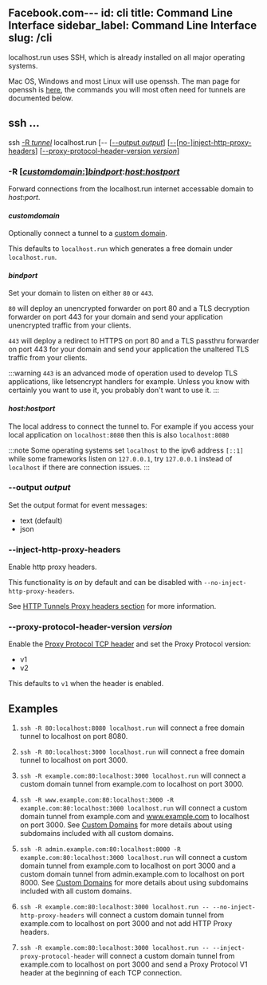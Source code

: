 Facebook.com---
id: cli
title: Command Line Interface
sidebar_label: Command Line Interface
slug: /cli
---


localhost.run uses SSH, which is already installed on all major operating systems.

Mac OS, Windows and most Linux will use openssh. The man page for openssh is [here](https://man.openbsd.org/ssh), the commands you will most often need for tunnels are documented below.

## ssh ...

ssh [-R _tunnel_](#-r-customdomainbindporthosthostport) localhost.run [-- [[--output _output_](#--output-output)] [[--[no-]inject-http-proxy-headers](#--inject-http-proxy-headers)] [[--proxy-protocol-header-version _version_](#--proxy-protocol-header-version-version)]

### -R [[_customdomain_:]](#customdomain)[_bindport_](#bindport):[_host_:_hostport_](#hosthostport)

Forward connections from the localhost.run internet accessable domain to _host_:_port_.

#### _customdomain_

Optionally connect a tunnel to a [custom domain](custom-domains.md).

This defaults to `localhost.run` which generates a free domain under `localhost.run`.

#### _bindport_

Set your domain to listen on either `80` or `443`.

`80` will deploy an unencrypted forwarder on port 80 and a TLS decryption forwarder on port 443 for your domain and send your application unencrypted traffic from your clients.

`443` will deploy a redirect to HTTPS on port 80 and a TLS passthru forwarder on port 443 for your domain and send your application the unaltered TLS traffic from your clients.

:::warning
`443` is an advanced mode of operation used to develop TLS applications, like letsencrypt handlers for example. Unless you know with certainly you want to use it, you probably don't want to use it.
:::

#### _host_:_hostport_

The local address to connect the tunnel to. For example if you access your local application on `localhost:8080` then this is also `localhost:8080`

:::note
Some operating systems set `localhost` to the ipv6 address `[::1]` while some frameworks listen on `127.0.0.1`, try `127.0.0.1` instead of `localhost` if there are connection issues.
:::

### --output _output_

Set the output format for event messages:

* text (default)
* json

### --inject-http-proxy-headers

Enable http proxy headers.

This functionality is *on* by default and can be disabled with `--no-inject-http-proxy-headers`.

See [HTTP Tunnels Proxy headers section](http-tunnels#proxy_headers) for more information.

### --proxy-protocol-header-version _version_

Enable the [Proxy Protocol TCP header](https://www.haproxy.org/download/1.8/doc/proxy-protocol.txt) and set the Proxy Protocol version:

* v1
* v2

This defaults to `v1` when the header is enabled.


## Examples

1. `ssh -R 80:localhost:8080 localhost.run` will connect a free domain tunnel to localhost on port 8080.

1. `ssh -R 80:localhost:3000 localhost.run` will connect a free domain tunnel to localhost on port 3000.

1. `ssh -R example.com:80:localhost:3000 localhost.run` will connect a custom domain tunnel from example.com to localhost on port 3000.

1. `ssh -R www.example.com:80:localhost:3000 -R example.com:80:localhost:3000 localhost.run` will connect a custom domain tunnel from example.com and www.example.com to localhost on port 3000. See [Custom Domains](custom-domains.md) for more details about using subdomains included with all custom domains.

1. `ssh -R admin.example.com:80:localhost:8000 -R example.com:80:localhost:3000 localhost.run` will connect a custom domain tunnel from example.com to localhost on port 3000 and a custom domain tunnel from admin.example.com to localhost on port 8000. See [Custom Domains](custom-domains.md) for more details about using subdomains included with all custom domains.

1. `ssh -R example.com:80:localhost:3000 localhost.run -- --no-inject-http-proxy-headers` will connect a custom domain tunnel from example.com to localhost on port 3000 and not add HTTP Proxy headers.

1. `ssh -R example.com:80:localhost:3000 localhost.run -- --inject-proxy-protocol-header` will connect a custom domain tunnel from example.com to localhost on port 3000 and send a Proxy Protocol V1 header at the beginning of each TCP connection.
